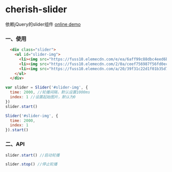 # cherish-slider
依赖jQuery的slider组件
[online demo](http://2.xieqin.sinaapp.com/slider/)

### 一、使用

```html
  <div class="slider">
    <ul id="slider-img">
      <li><img src="https://fuss10.elemecdn.com/e/ea/6aff99c88dbc4eed6b46034886b8fpng.png?imageMogr2/format/webp/quality/85" alt=""></li>
      <li><img src="https://fuss10.elemecdn.com/2/0a/ceef756987f56fd0ec73b01bd4493png.png?imageMogr2/format/webp/quality/85" alt=""></li>
      <li><img src="https://fuss10.elemecdn.com/a/20/39f31c22d1f01b35d79b2a06da1ebpng.png?imageMogr2/format/webp/quality/85" alt=""></li>
    </ul>
  </div>
```

```js
var slider = Slider('#slider-img', {
  time: 2000, //轮播间隔，默认设置1000ms
  index: 1 //设置起始图片，默认为0
})
slider.start()
```
```js
Slider('#slider-img', {
  time: 2000,
  index: 1
}).start()
```

### 二、API
```js
slider.start() //启动轮播

slider.stop() //停止轮播
```


